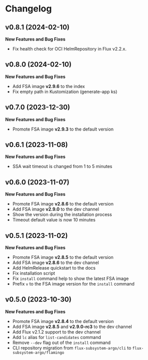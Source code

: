 # Changelog

## v0.8.1 (2024-02-10)

**New Features and Bug Fixes**

  * Fix health check for OCI HelmRepository in Flux v2.2.x.

## v0.8.0 (2024-02-10)

**New Features and Bug Fixes**

  * Add FSA image **v2.9.6** to the index
  * Fix empty path in Kustomization (generate-app ks)

## v0.7.0 (2023-12-30)

**New Features and Bug Fixes**

  * Promote FSA image **v2.9.3** to the default version

## v0.6.1 (2023-11-08)

**New Features and Bug Fixes**

  * SSA wait timeout is changed from 1 to 5 minutes

## v0.6.0 (2023-11-07)

**New Features and Bug Fixes**

  * Promote FSA image **v2.8.6** to the default version
  * Add FSA image **v2.9.0** to the dev channel
  * Show the version during the installation process
  * Timeout default value is now 10 minutes

## v0.5.1 (2023-11-02)

**New Features and Bug Fixes**
  * Promote FSA image **v2.8.5** to the default version
  * Add FSA image **v2.8.6** to the dev channel
  * Add HelmRelease quickstart to the docs
  * Fix installation script
  * Fix `install` command help to show the latest FSA image
  * Prefix `v` to the FSA image version for the `install` command

## v0.5.0 (2023-10-30)

**New Features and Bug Fixes**
  * Promote FSA image **v2.8.4** to the default version
  * Add FSA image **v2.8.5** and **v2.9.0-rc3** to the dev channel
  * Add Flux v2.1.2 support to the dev channel 
  * Add `lc` alias for `list-candidates` command
  * Remove `--dev` flag out of the `install` command
  * CLI repository migration from `flux-subsystem-argo/cli` to `flux-subsystem-argo/flamingo`
